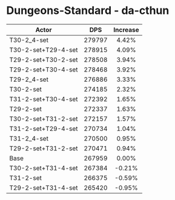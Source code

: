# Dungeons-Standard - da-cthun
| Actor | DPS | Increase |
|---|:---:|:---:|
|T30-2_4-set|279797|4.42%|
|T30-2-set+T29-4-set|278915|4.09%|
|T29-2-set+T30-2-set|278508|3.94%|
|T29-2-set+T30-4-set|278468|3.92%|
|T29-2_4-set|276886|3.33%|
|T30-2-set|274185|2.32%|
|T31-2-set+T30-4-set|272392|1.65%|
|T29-2-set|272337|1.63%|
|T30-2-set+T31-2-set|272157|1.57%|
|T31-2-set+T29-4-set|270734|1.04%|
|T31-2_4-set|270500|0.95%|
|T29-2-set+T31-2-set|270471|0.94%|
|Base|267959|0.00%|
|T30-2-set+T31-4-set|267384|-0.21%|
|T31-2-set|266375|-0.59%|
|T29-2-set+T31-4-set|265420|-0.95%|
